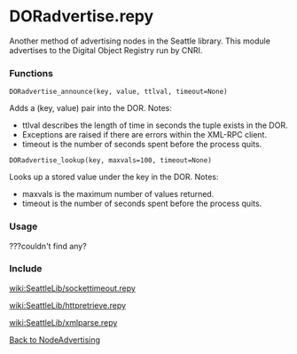 # DORadvertise.repy
Another method of advertising nodes in the Seattle library. This module advertises to the Digital Object Registry run by CNRI.
### Functions
```
DORadvertise_announce(key, value, ttlval, timeout=None)
```
   Adds a (key, value) pair into the DOR.
   Notes:

   * ttlval describes the length of time in seconds the tuple exists in the DOR.
   * Exceptions are raised if there are errors within the XML-RPC client.
   * timeout is the number of seconds spent before the process quits.

```
DORadvertise_lookup(key, maxvals=100, timeout=None)
```
   Looks up a stored value under the key in the DOR.
   Notes:

   * maxvals is the maximum number of values returned.
   * timeout is the number of seconds spent before the process quits.

### Usage

???couldn't find any?

### Include
[wiki:SeattleLib/sockettimeout.repy](sockettimeout.repy.md)

[wiki:SeattleLib/httpretrieve.repy](httpretrieve.repy.md)

[wiki:SeattleLib/xmlparse.repy](xmlparse.repy.md)

[Back to NodeAdvertising](NodeAdvertising.md)
